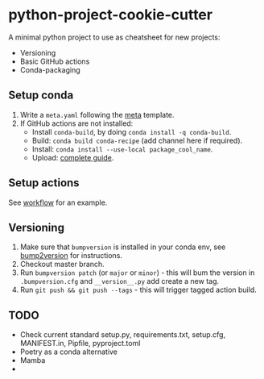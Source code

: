 # python-project-cookie-cutter
A minimal python project to use as cheatsheet for new projects:
  * Versioning
  * Basic GitHub actions
  * Conda-packaging

## Setup conda
1. Write a `meta.yaml` following the [meta](conda-recipe/meta.yaml) template.
2. If GitHub actions are not installed:
    * Install `conda-build`, by doing `conda install -q conda-build`.
    * Build: `conda build conda-recipe` (add channel here if required).
    * Install: `conda install --use-local package_cool_name`.
    * Upload: [complete guide](https://enterprise-docs.anaconda.com/en/latest/data-science-workflows/packages/upload.html).

## Setup actions
See [workflow](.github/workflows/build-deploy-on-conda.yml) for an example.

## Versioning
1. Make sure that `bumpversion` is installed in your conda env, see 
[bump2version](https://github.com/c4urself/bump2version/) for instructions.
2. Checkout master branch.
3. Run `bumpversion patch` (or `major` or `minor`) - this will bum the version in `.bumpversion.cfg` and `__version__.py` add create a new tag.
4. Run `git push && git push --tags` - this will trigger tagged action build.

## TODO
- Check current standard setup.py, requirements.txt, setup.cfg, MANIFEST.in, Pipfile, pyproject.toml
- Poetry as a conda alternative
- Mamba
- 